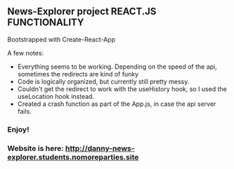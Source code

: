 ## News-Explorer project REACT.JS FUNCTIONALITY

Bootstrapped with Create-React-App

A few notes:

* Everything seems to be working. Depending on the speed of the api, sometimes the redirects are kind of funky
* Code is logically organized, but currently still pretty messy.
* Couldn't get the redirect to work with the useHistory hook, so I used the useLocation hook instead.
* Created a crash function as part of the App.js, in case the api server fails.

### Enjoy!

### Website is here: http://danny-news-explorer.students.nomoreparties.site
